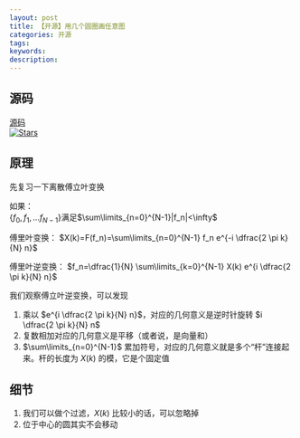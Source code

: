 ```yaml
---
layout: post
title: 【开源】用几个圆圈画任意图
categories: 开源
tags:
keywords:
description:
---
```



## 源码
[源码](https://github.com/guofei9987/fourier_artist)  
[![Stars](https://img.shields.io/github/stars/guofei9987/fourier_artist.svg?label=Stars&style=social)](https://github.com/guofei9987/fourier_artist/stargazers)


## 原理

先复习一下离散傅立叶变换

如果：  
$\{ f_0,f_1,...f_{N-1}  \}$满足$\sum\limits_{n=0}^{N-1}|f_n|<\infty$


傅里叶变换：
$X(k)=F(f_n)=\sum\limits_{n=0}^{N-1} f_n e^{-i \dfrac{2 \pi k}{N} n}$


傅里叶逆变换：
$f_n=\dfrac{1}{N} \sum\limits_{k=0}^{N-1} X(k) e^{i \dfrac{2 \pi k}{N} n}$


我们观察傅立叶逆变换，可以发现
1. 乘以 $e^{i \dfrac{2 \pi k}{N} n}$，对应的几何意义是逆时针旋转 $i \dfrac{2 \pi k}{N} n$
2. 复数相加对应的几何意义是平移（或者说，是向量和）
3. $\sum\limits_{n=0}^{N-1}$ 累加符号，对应的几何意义就是多个“杆”连接起来。杆的长度为 $X(k)$ 的模，它是个固定值

## 细节

1. 我们可以做个过滤，$X(k)$  比较小的话，可以忽略掉
2. 位于中心的圆其实不会移动
